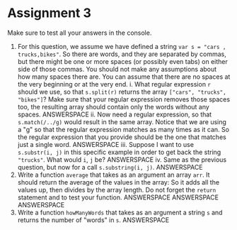 # Assignment 3

Make sure to test all your answers in the console.

1. For this question, we assume we have defined a string `var s = "cars , trucks,bikes"`. So there are words, and they are separated by commas, but there might be one or more spaces (or possibly even tabs) on either side of those commas. You should not make any assumptions about how many spaces there are. You can assume that there are no spaces at the very beginning or at the very end.
    i. What regular expression `r` should we use, so that `s.split(r)` returns the array `["cars", "trucks", "bikes"]`? Make sure that your regular expression removes those spaces too, the resulting array should contain only the words without any spaces.
    ANSWERSPACE
    ii. Now need a regular expression, so that `s.match(/../g)` would result in the same array. Notice that we are using a "g" so that the regular expression matches as many times as it can. So the regular expression that you provide should be the one that matches just a single word.
    ANSWERSPACE
    iii. Suppose I want to use `s.substr(i, j)` in this specific example in order to get back the string `"trucks"`. What would `i`, `j` be?
    ANSWERSPACE
    iv. Same as the previous question, but now for a call `s.substring(i, j)`.
    ANSWERSPACE
2. Write a function `average` that takes as an argument an array `arr`. It should return the average of the values in the array: So it adds all the values up, then divides by the array length. Do not forget the `return` statement and to test your function.
ANSWERSPACE
ANSWERSPACE
ANSWERSPACE
3. Write a function `howManyWords` that takes as an argument a string `s` and returns the number of "words" in `s`.
ANSWERSPACE
